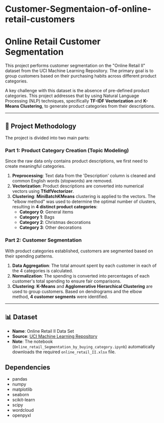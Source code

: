 # Customer-Segmentaion-of-online-retail-customers

# Online Retail Customer Segmentation

This project performs customer segmentation on the "Online Retail II" dataset from the UCI Machine Learning Repository. The primary goal is to group customers based on their purchasing habits across different product categories.

A key challenge with this dataset is the absence of pre-defined product categories. This project addresses that by using Natural Language Processing (NLP) techniques, specifically **TF-IDF Vectorization** and **K-Means Clustering**, to generate product categories from their descriptions.

---

## 📝 Project Methodology

The project is divided into two main parts:

### Part 1: Product Category Creation (Topic Modeling)
Since the raw data only contains product descriptions, we first need to create meaningful categories.
1.  **Preprocessing**: Text data from the 'Description' column is cleaned and common English words (stopwords) are removed.
2.  **Vectorization**: Product descriptions are converted into numerical vectors using **TfidfVectorizer**.
3.  **Clustering**: **MiniBatchKMeans** clustering is applied to the vectors. The "elbow method" was used to determine the optimal number of clusters, resulting in **4 distinct product categories**:
    * **Category 0**: General items
    * **Category 1**: Bags
    * **Category 2**: Christmas decorations
    * **Category 3**: Other decorations

### Part 2: Customer Segmentation
With product categories established, customers are segmented based on their spending patterns.
1.  **Data Aggregation**: The total amount spent by each customer in each of the 4 categories is calculated.
2.  **Normalization**: The spending is converted into percentages of each customer's total spending to ensure fair comparisons.
3.  **Clustering**: **K-Means** and **Agglomerative Hierarchical Clustering** are used to group customers. Based on dendrograms and the elbow method, **4 customer segments** were identified.

---

## 📊 Dataset

* **Name**: Online Retail II Data Set
* **Source**: [UCI Machine Learning Repository](https://archive.ics.uci.edu/ml/datasets/Online+Retail+II)
* **Note**: The notebook (`Online_retail_Segmentation_by_buying_category.ipynb`) automatically downloads the required `online_retail_II.xlsx` file.



## Dependencies
* pandas
* numpy
* matplotlib
* seaborn
* scikit-learn
* scipy
* wordcloud
* openpyxl
